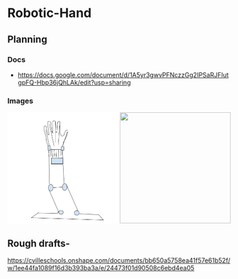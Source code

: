 # Robotic-Hand

## Planning

### Docs

- https://docs.google.com/document/d/1A5yr3gwvPFNczzGg2IPSaRJFIutgpFQ-Hbp36jQhLAk/edit?usp=sharing

### Images

<img src="Screenshot%202021-02-04%20at%2012.52.41%20PM.png?raw=true" width="250" height="250"> 

<img src="OstrichIsYum/Robotic-Hand/blob/main/Idea%231's.jpg?raw=true" width="250" height="250">



## Rough drafts- 

https://cvilleschools.onshape.com/documents/bb650a5758ea41f57e61b52f/w/1ee44fa1089f16d3b393ba3a/e/24473f01d90508c6ebd4ea05
